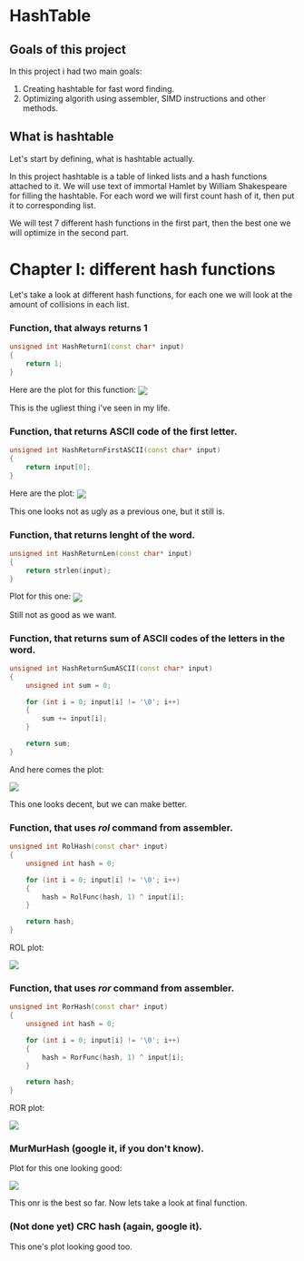 # HashTable
## Goals of this project

In this project i had two main goals:
1. Creating hashtable for fast word finding.
2. Optimizing algorith using assembler, SIMD instructions and other methods.

## What is hashtable

Let's start by defining, what is hashtable actually.

In this project hashtable is a table of linked lists and a hash functions attached to it. We will use text of immortal Hamlet by William Shakespeare for filling the hashtable. For each word we will first count hash of it, then put it to corresponding list.

We will test 7 different hash functions in the first part, then the best one we will optimize in the second part.

# Chapter I: different hash functions

Let's take a look at different hash functions, for each one we will look at the amount of collisions in each list.

### Function, that always returns 1

~~~C++
unsigned int HashReturn1(const char* input)
{
    return 1;
}
~~~
Here are the plot for this function:
<img align="center"  src="https://github.com/aleksplast/HashTable/blob/main/lib/Return%201%20stat.png">

This is the ugliest thing i've seen in my life.

### Function, that returns ASCII code of the first letter.
~~~C++
unsigned int HashReturnFirstASCII(const char* input)
{
    return input[0];
}
~~~
Here are the plot:
<img align="center"  src="https://github.com/aleksplast/HashTable/blob/main/lib/FirstASCII%20stat.png">

This one looks not as ugly as a previous one, but it still is.
### Function, that returns lenght of the word.
~~~C++
unsigned int HashReturnLen(const char* input)
{
    return strlen(input);
}
~~~

Plot for this one:
<img align="center"  src="https://github.com/aleksplast/HashTable/blob/main/lib/StrlenStat.png">

Still not as good as we want.

### Function, that returns sum of ASCII codes of the letters in the word.
~~~C++
unsigned int HashReturnSumASCII(const char* input)
{
    unsigned int sum = 0;

    for (int i = 0; input[i] != '\0'; i++)
    {
        sum += input[i];
    }

    return sum;
}
~~~

And here comes the plot:

<img align="center"  src="https://github.com/aleksplast/HashTable/blob/main/lib/ASCIIsum.png">

This one looks decent, but we can make better.

### Function, that uses $rol$ command from assembler.
~~~C++
unsigned int RolHash(const char* input)
{
    unsigned int hash = 0;

    for (int i = 0; input[i] != '\0'; i++)
    {
        hash = RolFunc(hash, 1) ^ input[i];
    }

    return hash;
}
~~~

ROL plot:

<img align="center"  src="https://github.com/aleksplast/HashTable/blob/main/lib/Rolstat.png">

### Function, that uses $ror$ command from assembler.
~~~C++
unsigned int RorHash(const char* input)
{
    unsigned int hash = 0;

    for (int i = 0; input[i] != '\0'; i++)
    {
        hash = RorFunc(hash, 1) ^ input[i];
    }

    return hash;
}
~~~

ROR plot:

<img align="center"  src="https://github.com/aleksplast/HashTable/blob/main/lib/Rorstat.png">

### MurMurHash (google it, if you don't know).

Plot for this one looking good:

<img align="center"  src="https://github.com/aleksplast/HashTable/blob/main/lib/MurMurStat.png">

This onr is the best so far. Now lets take a look at final function.

### (Not done yet) CRC hash (again, google it).

This one's plot looking good too.
